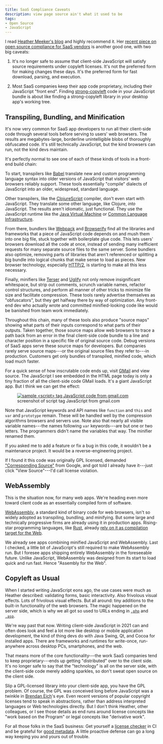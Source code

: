 ```yaml
---
title: SaaS Compliance Caveats
description: view page source ain't what it used to be
tags:
- Open Source
- JavaScript
---
```


I read [Heather Meeker's blog](https://heathermeeker.com/) and highly recommend it.  Her [recent piece on open source compliance for SaaS vendors](https://heathermeeker.com/2021/11/23/open-source-compliance-for-saas-vendors/) is another good one, with two big caveats:

1.  It's no longer safe to assume that client-side JavaScript will satisfy source requirements under copyleft licenses.  It's not the preferred form for making changes these days.  It's the preferred form for fast download, parsing, and execution.

2.  Most SaaS companies keep their app code proprietary, including their JavaScript "front end".  Finding [strong-copyleft](https://blueoakcouncil.org/copyleft#strong-copyleft-family) code in your JavaScript bundle is about like finding a strong-copyleft library in your desktop app's working tree.

## Transpiling, Bundling, and Minification

It's now very common for SaaS app developers to run all their client-side code through several tools before serving to users' web browsers.  The results are megabytes-large, borderline unintelligible blobs of thoroughly obfuscated code.  It's still technically JavaScript, but the kind browsers can run, not the kind devs maintain.

It's perfectly normal to see one of each of these kinds of tools in a front-end build chain:

To start, transpilers like [Babel](https://en.wikipedia.org/wiki/Babel_(transcompiler)) translate new and custom programming language syntax into older versions of JavaScript that visitors' web browsers reliably support.  These tools essentially "compile" dialects of JavaScript into an older, widespread, standard language.

Other transpilers, like the [ClojureScript](https://clojurescript.org/) compiler, don't even start with JavaScript.  They translate some other language, like Clojure, _into_ JavaScript.  The results aren't idiomatic, just functional.  They use the JavaScript runtime like the [Java Virtual Machine](https://en.wikipedia.org/wiki/Java_virtual_machine) or [Common Language Infrastructure](https://en.wikipedia.org/wiki/Common_Language_Infrastructure).

From there, bundlers like [Webpack](https://webpack.js.org/) and [Browserify](https://browserify.org/) find all the libraries and frameworks that a piece of JavaScript code depends on and mush them into one big file, stuck together with boilerplate glue code.  This lets users' browsers download all the code at once, instead of sending many inefficient requests for many separate source files to the same server.  Some bundlers also optimize, removing parts of libraries that aren't referenced or splitting a big bundle into logical chunks that make sense to load as pieces.  New browser technology, especially [HTTP/2](https://en.wikipedia.org/wiki/HTTP/2), is starting to make all this less necessary.

Finally, minifiers like [Terser](https://terser.org/) and [Uglify](https://www.npmjs.com/package/uglify-js) not only remove insignificant whitespace, but strip out comments, scrunch variable names, refactor control structures, and perform all manner of other tricks to minimize file size and facilitate compression.  These tools rarely advertise themselves as "obfuscators", but they get halfway there by way of optimization.  Any front-end dev who actually wrote and committed minified-looking code like would be banished from team work immediately.

Throughout this chain, many of these tools also produce "source maps" showing what parts of their inputs correspond to what parts of their outputs.  Taken together, those source maps allow web browsers to trace a path back from an error in the final client-side code bundle to a line and character position in a specific file of original source code.  Debug versions of SaaS apps serve these source maps for developers.  But companies rarely serve source maps---or the original source files they refer to---in production.  Customers get only bundles of transpiled, minified code, which load much faster.

For a quick sense of how inscrutable code ends up, visit [GMail](https://gmail.com) and view source.  The JavaScript I see embedded in the HTML page today is only a tiny fraction of all the client-side code GMail loads.  It's a giant JavaScript app.  But I think we can get the effect:

<figure>
<a href="/images/gmail-script.png"><img alt="sample <script> tag JavaScript code from gmail.com" src="/images/gmail-script.png"></a>
<figcaption>screenshot of script tag JavaScript from gmail.com</figcaption>
</figure>

Note that JavaScript keywords and API names like `function` and `this` and `var` and `prototype` remain.  These will be handled well by the compression algorithms browsers and servers use.  Note also that nearly all visible variable names---the names following `var` keywords---are but one or two letters.  The programmers didn't name the variables that way.  The minifier renamed them.

If you asked me to add a feature or fix a bug in this code, it wouldn't be a maintenance project.  It would be a reverse-engineering project.

If I found it this code was originally GPL licensed, demanded ["Corresponding Source"](https://zoo.kemitchell.com/GPL-3.0#1p4) from Google, and got told I already have it---just click "View Source"---I'd call license violation.

## WebAssembly

This is the situation now, for many web apps.  We're heading even more toward client code as an essentially compiled form of software.

[WebAssembly](https://webassembly.org/), a standard kind of binary code for web browsers, isn't so widely adopted as transpiling, bundling, and minifying.  But some large and technically progressive firms are already using it in production apps.  Rising-star programming languages, like [Rust](https://www.rust-lang.org), already [rely on it as compilation target for the Web](https://www.rust-lang.org/what/wasm).

We already see apps combining minified JavaScript and WebAssembly.  Last I checked, a little bit of JavaScript's still required to make WebAssembly run.  But I foresee apps shipping entirely WebAssembly in the foreseeable future.  Unlike JavaScript, WebAssembly was designed from its start to load quick and run fast.  Hence "Assembly for the Web".

## Copyleft as Usual

When I started writing JavaScript eons ago, the use cases were much as Heather described: validating forms, basic interactivity.  Also frivolous visual effects.  Lots of frivolous visual effects.  But all around: tiny additions to the built-in functionality of the web browsers.  The magic happened on the server side, which is why we all got so used to URLs ending in [`.php`](https://www.php.net/) and [`.asp`](https://en.wikipedia.org/wiki/Active_Server_Pages).

We're way past that now.  Writing client-side JavaScript in 2021 can and often does look and feel a lot more like desktop or mobile application development, the kind of thing devs do with Java Swing, Qt, and Cocoa for installed apps.  There are frameworks and runtimes for write-once, run-anywhere across desktop PCs, smartphones, and the web.

That means more of the core functionality---the work SaaS companies tend to keep proprietary---ends up getting "distributed" over to the client side.  It's no longer safe to say that the "technology" is all on the server side, with the client-side code merely adding sparkles, so don't sweat open source on the client side.

Slip a GPL-licensed library into your client-side app, you have the GPL problem.  Of course, the GPL was conceived long before JavaScript was a twinkle in [Brendan Eich](https://en.wikipedia.org/wiki/Brendan_Eich)'s eye.  Even recent versions of popular copyright licenses tend to speak in abstractions, rather than address interpreted languages or Web technologies directly.  But I don't think Heather, other colleagues, or I see those details as end runs around license concepts like "work based on the Program" or legal concepts like "derivative work".

For all those folks in the SaaS business: Get yourself a [license checker](https://www.npmjs.com/package/licensee) in CI and be grateful for [good metadata](https://docs.npmjs.com/cli/v6/configuring-npm/package-json#license).  A little proactive defense can go a long way keeping you and yours out of trouble.
